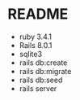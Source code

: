 # README

- ruby 3.4.1
- Rails 8.0.1
- sqlite3
- rails db:create
- rails db:migrate
- rails db:seed
- rails server
